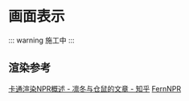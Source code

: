 # 画面表示
::: warning
施工中
:::

## 渲染参考
[卡通渲染NPR概述 - 凛冬与仓鼠的文章 - 知乎](https://zhuanlan.zhihu.com/p/416293436)
[FernNPR](https://github.com/FernRender/FernNPR/blob/master/README_CN.md)